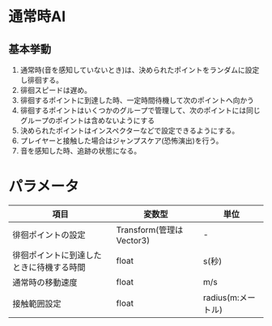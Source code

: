 # 通常時AI

## 基本挙動
1. 通常時(音を感知していないとき)は、決められたポイントをランダムに設定し徘徊する。
2. 徘徊スピードは遅め。
3. 徘徊するポイントに到達した時、一定時間待機して次のポイントへ向かう
4. 徘徊するポイントはいくつかのグループで管理して、次のポイントには同じグループのポイントは含めないようにする
4. 決められたポイントはインスペクターなどで設定できるようにする。
5. プレイヤーと接触した場合はジャンプスケア(恐怖演出)を行う。
6. 音を感知した時、追跡の状態になる。

# パラメータ
|項目|変数型|単位|
|-|-|-|
|徘徊ポイントの設定|Transform(管理はVector3)|-|
|徘徊ポイントに到達したときに待機する時間|float|s(秒)|
|通常時の移動速度|float|m/s|
|接触範囲設定|float|radius(m:メートル)|
